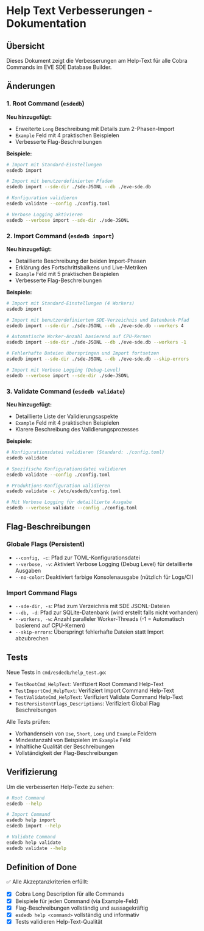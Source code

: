 # Help Text Verbesserungen - Dokumentation

## Übersicht

Dieses Dokument zeigt die Verbesserungen am Help-Text für alle Cobra Commands im EVE SDE Database Builder.

## Änderungen

### 1. Root Command (`esdedb`)

**Neu hinzugefügt:**
- Erweiterte `Long` Beschreibung mit Details zum 2-Phasen-Import
- `Example` Feld mit 4 praktischen Beispielen
- Verbesserte Flag-Beschreibungen

**Beispiele:**
```bash
# Import mit Standard-Einstellungen
esdedb import

# Import mit benutzerdefinierten Pfaden
esdedb import --sde-dir ./sde-JSONL --db ./eve-sde.db

# Konfiguration validieren
esdedb validate --config ./config.toml

# Verbose Logging aktivieren
esdedb --verbose import --sde-dir ./sde-JSONL
```

### 2. Import Command (`esdedb import`)

**Neu hinzugefügt:**
- Detaillierte Beschreibung der beiden Import-Phasen
- Erklärung des Fortschrittsbalkens und Live-Metriken
- `Example` Feld mit 5 praktischen Beispielen
- Verbesserte Flag-Beschreibungen

**Beispiele:**
```bash
# Import mit Standard-Einstellungen (4 Workers)
esdedb import

# Import mit benutzerdefiniertem SDE-Verzeichnis und Datenbank-Pfad
esdedb import --sde-dir ./sde-JSONL --db ./eve-sde.db --workers 4

# Automatische Worker-Anzahl basierend auf CPU-Kernen
esdedb import --sde-dir ./sde-JSONL --db ./eve-sde.db --workers -1

# Fehlerhafte Dateien überspringen und Import fortsetzen
esdedb import --sde-dir ./sde-JSONL --db ./eve-sde.db --skip-errors

# Import mit Verbose Logging (Debug-Level)
esdedb --verbose import --sde-dir ./sde-JSONL
```

### 3. Validate Command (`esdedb validate`)

**Neu hinzugefügt:**
- Detaillierte Liste der Validierungsaspekte
- `Example` Feld mit 4 praktischen Beispielen
- Klarere Beschreibung des Validierungsprozesses

**Beispiele:**
```bash
# Konfigurationsdatei validieren (Standard: ./config.toml)
esdedb validate

# Spezifische Konfigurationsdatei validieren
esdedb validate --config ./config.toml

# Produktions-Konfiguration validieren
esdedb validate -c /etc/esdedb/config.toml

# Mit Verbose Logging für detaillierte Ausgabe
esdedb --verbose validate --config ./config.toml
```

## Flag-Beschreibungen

### Globale Flags (Persistent)
- `--config, -c`: Pfad zur TOML-Konfigurationsdatei
- `--verbose, -v`: Aktiviert Verbose Logging (Debug Level) für detaillierte Ausgaben
- `--no-color`: Deaktiviert farbige Konsolenausgabe (nützlich für Logs/CI)

### Import Command Flags
- `--sde-dir, -s`: Pfad zum Verzeichnis mit SDE JSONL-Dateien
- `--db, -d`: Pfad zur SQLite-Datenbank (wird erstellt falls nicht vorhanden)
- `--workers, -w`: Anzahl paralleler Worker-Threads (-1 = Automatisch basierend auf CPU-Kernen)
- `--skip-errors`: Überspringt fehlerhafte Dateien statt Import abzubrechen

## Tests

Neue Tests in `cmd/esdedb/help_test.go`:
- `TestRootCmd_HelpText`: Verifiziert Root Command Help-Text
- `TestImportCmd_HelpText`: Verifiziert Import Command Help-Text
- `TestValidateCmd_HelpText`: Verifiziert Validate Command Help-Text
- `TestPersistentFlags_Descriptions`: Verifiziert Global Flag Beschreibungen

Alle Tests prüfen:
- Vorhandensein von `Use`, `Short`, `Long` und `Example` Feldern
- Mindestanzahl von Beispielen im `Example` Feld
- Inhaltliche Qualität der Beschreibungen
- Vollständigkeit der Flag-Beschreibungen

## Verifizierung

Um die verbesserten Help-Texte zu sehen:

```bash
# Root Command
esdedb --help

# Import Command
esdedb help import
esdedb import --help

# Validate Command
esdedb help validate
esdedb validate --help
```

## Definition of Done

✅ Alle Akzeptanzkriterien erfüllt:
- [x] Cobra Long Description für alle Commands
- [x] Beispiele für jeden Command (via Example-Feld)
- [x] Flag-Beschreibungen vollständig und aussagekräftig
- [x] `esdedb help <command>` vollständig und informativ
- [x] Tests validieren Help-Text-Qualität
